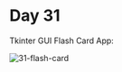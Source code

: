 # Day 31
Tkinter GUI Flash Card App:

![31-flash-card](https://github.com/paweldro/100-days-of-code-python-bootcamp/assets/29238627/bdb21147-9904-43af-bdf9-d1b57df88dc1)




